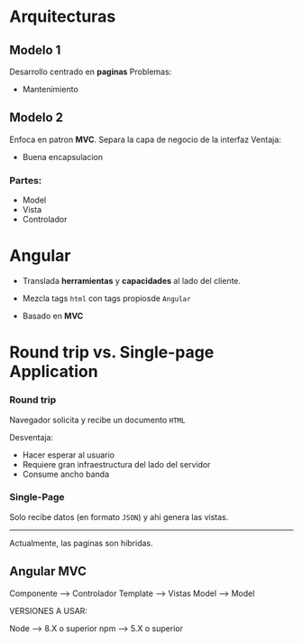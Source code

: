 # Arquitecturas

## Modelo 1

Desarrollo centrado en __paginas__
Problemas: 
- Mantenimiento

## Modelo 2

Enfoca en patron __MVC__. Separa la capa de negocio de la interfaz
Ventaja:
- Buena encapsulacion

### Partes:
- Model
- Vista 
- Controlador

# Angular 

- Translada __herramientas__ y __capacidades__ al lado del cliente.

- Mezcla tags `html` con tags propiosde `Angular`

- Basado en __MVC__


# Round trip vs. Single-page Application

### Round trip

Navegador solicita y recibe un documento `HTML`

Desventaja:
- Hacer esperar al usuario
- Requiere gran infraestructura del lado del servidor
- Consume ancho banda



### Single-Page 

Solo recibe datos (en formato `JSON`) y ahi genera las vistas.

------------------------------------------------------
Actualmente, las paginas son hibridas.


## Angular MVC

Componente --> Controlador
Template --> Vistas
Model --> Model



VERSIONES A USAR:

Node --> 8.X o superior
npm --> 5.X o superior